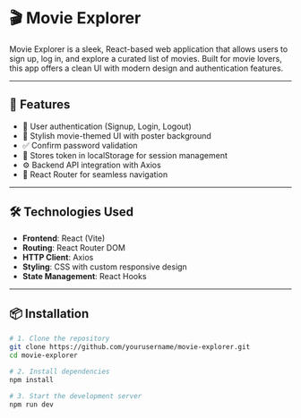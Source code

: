 # 🎬 Movie Explorer

Movie Explorer is a sleek, React-based web application that allows users to sign up, log in, and explore a curated list of movies. Built for movie lovers, this app offers a clean UI with modern design and authentication features.

---

## 🚀 Features

- 🔐 User authentication (Signup, Login, Logout)
- 🎨 Stylish movie-themed UI with poster background
- ✅ Confirm password validation
- 💾 Stores token in localStorage for session management
- ⚙️ Backend API integration with Axios
- 🧭 React Router for seamless navigation

---

## 🛠️ Technologies Used

- **Frontend**: React (Vite)
- **Routing**: React Router DOM
- **HTTP Client**: Axios
- **Styling**: CSS with custom responsive design
- **State Management**: React Hooks

---

## 📦 Installation

```bash
# 1. Clone the repository
git clone https://github.com/yourusername/movie-explorer.git
cd movie-explorer

# 2. Install dependencies
npm install

# 3. Start the development server
npm run dev
